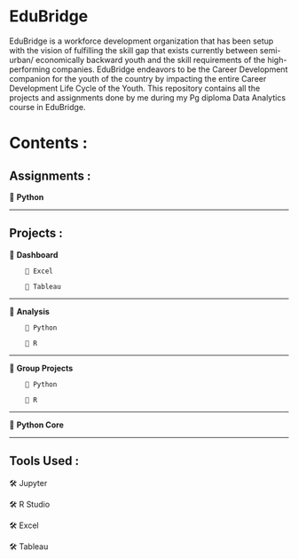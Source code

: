 # EduBridge
EduBridge is a workforce development organization that has been setup with the vision of fulfilling the skill gap that exists currently between semi-urban/ economically backward youth and the skill requirements of the high-performing companies. EduBridge endeavors to be the Career Development companion for the youth of the country by impacting the entire Career Development Life Cycle of the Youth.
This repository contains all the projects and assignments done by me during my Pg diploma Data Analytics course in EduBridge.

# Contents :

## Assignments :

🔲 <b>Python</b>
<hr/>  

## Projects :

  🔲 <b>Dashboard</b>
  
        🔘 Excel 
               
        🔘 Tableau
              
  <hr />
  
  🔲 <b>Analysis</b>
  
        🔘 Python   
                                                                                   
        🔘 R
  <hr />
  
  🔲 <b>Group Projects</b>
  
        🔘 Python
     
        🔘 R            
              
  <hr />
  
  🔲 <b>Python Core</b>
            
  <hr/>
  
## Tools Used :

  🛠 Jupyter
  
  🛠 R Studio
  
  🛠 Excel
  
  🛠 Tableau 
  
 
